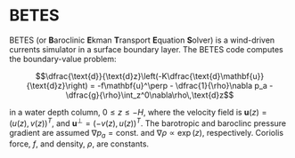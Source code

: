 # BETES

BETES (or **B**aroclinic **E**kman **T**ransport **E**quation **S**olver) is a wind-driven currents simulator in a surface boundary layer. The BETES code computes the boundary-value problem:
```math
\dfrac{\text{d}}{\text{d}z}\left(-K\dfrac{\text{d}\mathbf{u}}{\text{d}z}\right) = -f\mathbf{u}^\perp - \dfrac{1}{\rho}\nabla p_a - \dfrac{g}{\rho}\int_z^0\nabla\rho\,\text{d}z
```
in a water depth column, $`0\leq z\leq-H`$, where the velocity field is $`\mathbf{u}(z) = (u(z), v(z))^T`$, and $`\mathbf{u}^\perp = (-v(z), u(z))^T`$. The barotropic and baroclinc pressure gradient are assumed $`\nabla p_a = \text{const.}`$ and $`\nabla\rho \propto \exp(z)`$, respectively. Coriolis force, $`f`$, and density, $`\rho`$, are constants.
